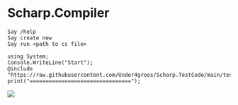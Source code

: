# Scharp.Compiler

```
Say /help
Say create new
Say run <path to cs file>
```
```Charp
using System;
Console.WriteLine("Start");
@include "https://raw.githubusercontent.com/Under4groos/Scharp.TestCode/main/test.cs";
print("================================");

```


<img src="https://i.imgur.com/XdmcMf4.png">
